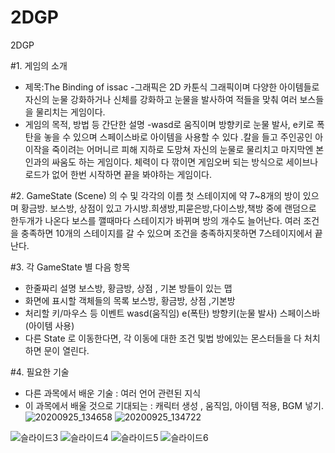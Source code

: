 # 2DGP
2DGP

#1. 게임의 소개

- 제목:The Binding of issac
-그래픽은 2D 카툰식 그래픽이며 다양한 아이템들로 자신의 눈물 강화하거나 신체를 강화하고 눈물을 발사하여 적들을 맞춰 여러 보스들을 물리치는 게임이다.
- 게임의 목적, 방법 등 간단한 설명
-wasd로 움직이며 방향키로 눈물 발사, e키로 폭탄을 놓을 수 있으며 스페이스바로 아이템을 사용할 수 있다 .칼을 들고 주인공인 아이작을 죽이려는 어머니르 피해 지하로 도망쳐 
자신의 눈물로 물리치고 마지막엔 본인과의 싸움도 하는 게임이다. 체력이 다 깎이면 게임오버 되는 방식으로 세이브나 로드가 없어 한번 시작하면 끝을 봐야하는 게임이다.

#2. GameState (Scene) 의 수 및 각각의 이름
 첫 스테이지에 약 7~8개의 방이 있으며 황금방. 보스방, 상점이 있고 가시방.희생방,피묻은방,다이스방,책방 중에 랜덤으로 한두개가 나온다 보스를 깰때마다 스테이지가 바뀌며 방의 개수도 늘어난다. 여러 조건을 충족하면 10개의 스테이지를 갈 수 있으며 조건을 충족하지못하면 7스테이지에서 끝난다.

#3. 각 GameState 별 다음 항목
- 한줄짜리 설명
보스방, 황금방, 상점 , 기본 방들이 있는 맵
- 화면에 표시할 객체들의 목록
보스방, 황금방, 상점 ,기본방
- 처리할 키/마우스 등 이벤트
wasd(움직임) e(폭탄) 방향키(눈물 발사) 스페이스바 (아이템 사용)
- 다른 State 로 이동한다면, 각 이동에 대한 조건 및법
방에있는 몬스터들을 다 처치하면 문이 열린다.


#4. 필요한 기술
- 다른 과목에서 배운 기술  :
여러 언어 관련된 지식
- 이 과목에서 배울 것으로 기대되는 :
캐릭터 생성 , 움직임, 아이템 적용, BGM 넣기. 
![20200925_134658](https://user-images.githubusercontent.com/70678897/94227527-abdda280-ff35-11ea-9975-2be0f5d46b79.png)
![20200925_134722](https://user-images.githubusercontent.com/70678897/94227533-aed89300-ff35-11ea-8895-f8d4364c3ead.png)

![슬라이드3](https://user-images.githubusercontent.com/70678897/95649161-11758580-0b17-11eb-82c7-223b7897b0a5.JPG)
![슬라이드4](https://user-images.githubusercontent.com/70678897/95649163-120e1c00-0b17-11eb-85b1-a4c771ec687d.JPG)
![슬라이드5](https://user-images.githubusercontent.com/70678897/95649159-10445880-0b17-11eb-8f06-4570ced00b46.JPG)
![슬라이드6](https://user-images.githubusercontent.com/70678897/95649160-11758580-0b17-11eb-9871-db03f1ad8baf.JPG)

